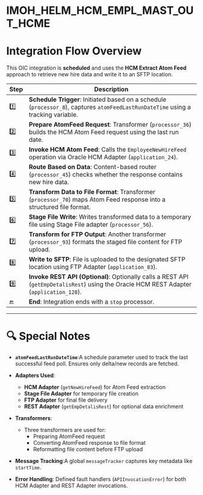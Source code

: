 # IMOH_HELM_HCM_EMPL_MAST_OUT_HCME
# Integration Flow Overview

This OIC integration is **scheduled** and uses the **HCM Extract Atom Feed** approach to retrieve new hire data and write it to an SFTP location.

| Step  | Description                                                                                                                                        |
| ----- | -------------------------------------------------------------------------------------------------------------------------------------------------- |
| 1️⃣ | **Schedule Trigger**: Initiated based on a schedule (`processor_8`), captures `atomFeedLastRunDateTime` using a tracking variable.       |
| 2️⃣ | **Prepare AtomFeed Request**: Transformer (`processor_36`) builds the HCM Atom Feed request using the last run date.                       |
| 3️⃣ | **Invoke HCM Atom Feed**: Calls the `EmployeeNewHireFeed` operation via Oracle HCM Adapter (`application_24`).                           |
| 4️⃣ | **Route Based on Data**: Content-based router (`processor_45`) checks whether the response contains new hire data.                         |
| 5️⃣ | **Transform Data to File Format**: Transformer (`processor_70`) maps Atom Feed response into a structured file format.                     |
| 6️⃣ | **Stage File Write**: Writes transformed data to a temporary file using Stage File adapter (`processor_56`).                               |
| 7️⃣ | **Transform for FTP Output**: Another transformer (`processor_93`) formats the staged file content for FTP upload.                         |
| 8️⃣ | **Write to SFTP**: File is uploaded to the designated SFTP location using FTP Adapter (`application_83`).                                  |
| 9️⃣ | **Invoke REST API (Optional)**: Optionally calls a REST API (`getEmpDetalisRest`) using the Oracle HCM REST Adapter (`application_128`). |
| 🔚    | **End**: Integration ends with a `stop` processor.                                                                                         |

---

# 🔍 Special Notes

- **`atomFeedLastRunDateTime`**:A schedule parameter used to track the last successful feed poll. Ensures only delta/new records are fetched.
- **Adapters Used**:

  - **HCM Adapter** (`getNewHireFeed`) for Atom Feed extraction
  - **Stage File Adapter** for temporary file creation
  - **FTP Adapter** for final file delivery
  - **REST Adapter** (`getEmpDetalisRest`) for optional data enrichment
- **Transformers**:

  - Three transformers are used for:
    - Preparing AtomFeed request
    - Converting AtomFeed response to file format
    - Reformatting file content before FTP upload
- **Message Tracking**:A global `messageTracker` captures key metadata like `startTime`.
- **Error Handling**:
  Defined fault handlers (`APIInvocationError`) for both HCM Adapter and REST Adapter invocations.
<!--stackedit_data:
eyJoaXN0b3J5IjpbMTk1NzY0MTM0NSwtNjIyMTQ0NzExXX0=
-->